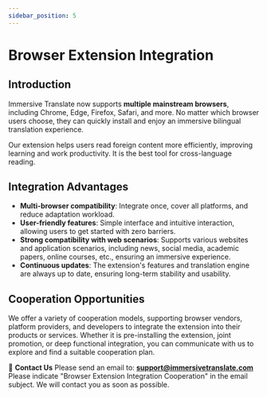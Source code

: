 ```yaml
---
sidebar_position: 5
---
```


# Browser Extension Integration

## Introduction

Immersive Translate now supports **multiple mainstream browsers**, including Chrome, Edge, Firefox, Safari, and more. No matter which browser users choose, they can quickly install and enjoy an immersive bilingual translation experience.

Our extension helps users read foreign content more efficiently, improving learning and work productivity. It is the best tool for cross-language reading.

## Integration Advantages

* **Multi-browser compatibility**: Integrate once, cover all platforms, and reduce adaptation workload.
* **User-friendly features**: Simple interface and intuitive interaction, allowing users to get started with zero barriers.
* **Strong compatibility with web scenarios**: Supports various websites and application scenarios, including news, social media, academic papers, online courses, etc., ensuring an immersive experience.
* **Continuous updates**: The extension's features and translation engine are always up to date, ensuring long-term stability and usability.

## Cooperation Opportunities

We offer a variety of cooperation models, supporting browser vendors, platform providers, and developers to integrate the extension into their products or services.
Whether it is pre-installing the extension, joint promotion, or deep functional integration, you can communicate with us to explore and find a suitable cooperation plan.

📩 **Contact Us**
Please send an email to: **[support@immersivetranslate.com](mailto:support@immersivetranslate.com)**
Please indicate "Browser Extension Integration Cooperation" in the email subject. We will contact you as soon as possible.
